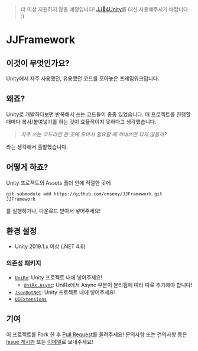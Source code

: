 > 더 이상 지원하지 않을 예정입니다! [JJ4Unity](https://github.com/onsemy/JJ4Unity)를 대신 사용해주시기 바랍니다 :)

# JJFramework

## 이것이 무엇인가요?

Unity에서 자주 사용했던, 유용했던 코드를 모아놓은 프레임워크입니다.

## 왜죠?

Unity로 개발하다보면 반복해서 쓰는 코드들이 종종 있었습니다. 매 프로젝트를 진행할 때마다 복사/붙여넣기를 하는 것이 효율적이지 못하다고 생각했습니다. 

> *자주 쓰는 코드라면 한 곳에 모아서 필요할 때 꺼내쓰면 되지 않을까?*

라는 생각해서 출발했습니다.

## 어떻게 하죠?

Unity 프로젝트의 Assets 폴더 안에 적절한 곳에

`git submodule add https://github.com/onsemy/JJFramework.git JJFramework`

를 실행하거나, 다운로드 받아서 넣어주세요!

## 환경 설정

- Unity 2019.1.x 이상 (.NET 4.6)

### 의존성 패키지

- [`UniRx`](https://github.com/neuecc/UniRx): Unity 프로젝트 내에 넣어주세요!
  - [`UniRx.Async`](https://github.com/Cysharp/UniTask): UniRx에서 Async 부분이 분리됨에 따라 따로 추가해야 합니다!
- [`JsonDotNet`](https://www.parentelement.com/assets/json_net_unity): Unity 프로젝트 내에 넣어주세요!
- [`UIExtensions`](https://bitbucket.org/UnityUIExtensions/unity-ui-extensions/src/master/)

## 기여

이 프로젝트를 Fork 한 후 [Pull Request](https://github.com/onsemy/JJFramework/pulls)를 올려주세요! 문의사항 또는 건의사항 등은 [Issue 게시판](https://github.com/onsemy/JJFramework/issues) 또는 [이메일](mailto:onsemy@gmail.com)로 보내주세요!
